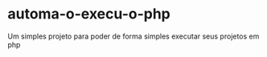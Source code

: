 # automa-o-execu-o-php
Um simples projeto para poder de forma simples executar seus projetos em php
